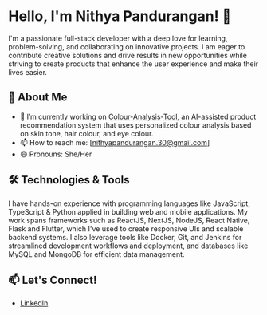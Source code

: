 # Hello, I'm Nithya Pandurangan! 👋

I'm a passionate full-stack developer with a deep love for learning, problem-solving, and collaborating on innovative projects. I am eager to contribute creative solutions and drive results in new opportunities while striving to create products that enhance the user experience and make their lives easier.

## 🚀 About Me

- 🔭 I’m currently working on [Colour-Analysis-Tool](https://github.com/nithyapandurangan/colour-analysis-tool), an AI-assisted product recommendation system that uses personalized colour analysis based on skin tone, hair colour, and eye colour.
- 📫 How to reach me: [nithyapandurangan.30@gmail.com]
- 😄 Pronouns: She/Her

## 🛠️ Technologies & Tools
I have hands-on experience with programming languages like JavaScript, TypeScript & Python applied in building web and mobile applications. My work spans frameworks such as ReactJS, NextJS, NodeJS, React Native, Flask and Flutter, which I've used to create responsive UIs and scalable backend systems. I also leverage tools like Docker, Git, and Jenkins for streamlined development workflows and deployment, and databases like MySQL and MongoDB for efficient data management.

## 📫 Let's Connect!

- [LinkedIn](https://www.linkedin.com/in/nithya-pandurangan)
